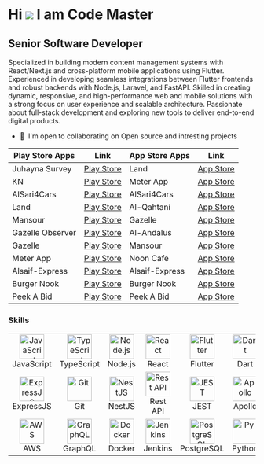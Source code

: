Hi ![](https://user-images.githubusercontent.com/18350557/176309783-0785949b-9127-417c-8b55-ab5a4333674e.gif)
I am Code Master
=======================================================================================================================================

Senior Software Developer
-----------------------

Specialized in building modern content management systems with React/Next.js and cross-platform mobile applications using Flutter. Experienced in developing seamless integrations between Flutter frontends and robust backends with Node.js, Laravel, and FastAPI. Skilled in creating dynamic, responsive, and high-performance web and mobile solutions with a strong focus on user experience and scalable architecture. Passionate about full-stack development and exploring new tools to deliver end-to-end digital products.

* 🤝  I'm open to collaborating on Open source and intresting projects

<div align="center">

| **Play Store Apps** | **Link**                                                                                                     | **App Store Apps** | **Link**                                                                                                                          |
| ------------------- | ------------------------------------------------------------------------------------------------------------ | ------------------ | --------------------------------------------------------------------------------------------------------------------------------- |
| Juhayna Survey      | [Play Store](https://play.google.com/store/apps/details?id=com.juhayna.survey&pcampaignid=web_share)         | Land               | [App Store](https://apps.apple.com/sa/app/%D8%A7%D8%B1%D8%B6/id6467199870)                                                        |
| KN                  | [Play Store](https://play.google.com/store/apps/details?id=com.alkafaa.alkafaa_user&pcampaignid=web_share)   | Meter App          | [App Store](https://apps.apple.com/us/app/meter-app/id6664052882)                                                                 |
| AlSari4Cars         | [Play Store](https://play.google.com/store/apps/details?id=com.al_sari.cars&pcampaignid=web_share)           | AlSari4Cars        | [App Store](https://apps.apple.com/sa/app/alsari4cars/id6741610056)                                                               |
| Land                | [Play Store](https://play.google.com/store/apps/details?id=com.app.digearth&pcampaignid=web_share)           | Al-Qahtani         | [App Store](https://apps.apple.com/us/app/%D8%A7%D9%84%D9%82%D8%AD%D8%B7%D8%A7%D9%86%D9%8A/id6473168861)                          |
| Mansour             | [Play Store](https://play.google.com/store/apps/details?id=com.webstdy.mansour&pcampaignid=web_share)        | Gazelle            | [App Store](https://apps.apple.com/sa/app/gazelle/id6502878426)                                                                   |
| Gazelle Observer    | [Play Store](https://play.google.com/store/apps/details?id=com.webstdy.ghazalobserver&pcampaignid=web_share) | Al-Andalus         | [App Store](https://apps.apple.com/us/app/%D8%A7%D9%84%D8%A7%D9%86%D8%AF%D9%84%D8%B3/id6473839184)                                |
| Gazelle             | [Play Store](https://play.google.com/store/apps/details?id=com.webstdy.ghazal&pcampaignid=web_share)         | Mansour            | [App Store](https://apps.apple.com/eg/app/%D9%85%D9%86%D8%B5%D9%88%D8%B1-%D9%84%D9%84%D8%B0%D8%A8%D8%A7%D8%A6%D8%AD/id1394266199) |
| Meter App           | [Play Store](https://play.google.com/store/apps/details?id=com.solinovatiion.meter&pcampaignid=web_share)    | Noon Cafe          | [App Store](https://apps.apple.com/sa/app/noon-cafe/id6470820374)                                                                 |
| Alsaif-Express           | [Play Store](https://play.google.com/store/apps/details?id=com.sit.shipping_client)    | Alsaif-Express          | [App Store](https://apps.apple.com/sa/app/alsaif-express-%D8%A7%D9%84%D8%B3%D9%8A%D9%81-%D8%A7%D9%83%D8%B3%D8%A8%D8%B1%D9%8A%D8%B3/id1638613223)                                                                 |
| Burger Nook         | [Play Store](https://play.google.com/store/apps/details?id=com.burgernook)    | Burger Nook          | [App Store](https://apps.apple.com/sa/app/%D8%B2%D8%A7%D9%88%D9%8A%D8%A9-%D8%A7%D9%84%D8%A8%D8%B1%D8%AC%D8%B1/id1531327709)                                                                 |
| Peek A Bid         | [Play Store](https://play.google.com/store/apps/details?id=com.webstdy.peekabid&pcampaignid=web_share)    | Peek A Bid          | [App Store](https://apps.apple.com/eg/app/peekbid/id6744012253)                                                                 |


</div>


### Skills


<p align="left">
<table>  
	<tr>  
		<td align="center" width="96">  
			<img src="https://techstack-generator.vercel.app/js-icon.svg" alt="JavaScript" width="50" height="50" /><br> JavaScript 
		</td>  
		<td align="center" width="96">  
			<img src="https://techstack-generator.vercel.app/ts-icon.svg" alt="TypeScript" width="50" height="50" /><br> TypeScript 
		</td>  
		<td align="center" width="96">  
			<img src="https://skillicons.dev/icons?i=nodejs" alt="Node.js" width="50" height="50" /><br> Node.js 
		</td>  
		<td align="center" width="96">  
			<img src="https://techstack-generator.vercel.app/react-icon.svg" alt="React" width="50" height="50" /><br> React 
		</td>  
		<td align="center" width="96">  
			<img src="https://skillicons.dev/icons?i=flutter" alt="Flutter" width="50" height="50" /><br> Flutter 
		</td>  
		<td align="center" width="96">  
			<img src="https://skillicons.dev/icons?i=dart" alt="Dart" width="50" height="50" /><br> Dart 
		</td>  
		<td align="center" width="96">  
			<img src="https://skillicons.dev/icons?i=wordpress" alt="WordPress" width="50" height="50" /><br> WordPress 
		</td>  
		<td align="center" width="96">  
			<img src="https://skillicons.dev/icons?i=vue" alt="VueJs" width="50" height="50" /><br> VueJs 
		</td>  
		<td align="center" width="96">  
			<img src="https://skillicons.dev/icons?i=redux" alt="Redux" width="50" height="50" /><br> Redux 
		</td>  
	</tr>  
	<tr>  
		<td align="center" width="96">  
			<img src="https://skillicons.dev/icons?i=express" alt="ExpressJS" width="50" height="50" /><br> ExpressJS 
		</td>  
		<td align="center" width="96">  
			<img src="https://skillicons.dev/icons?i=git" alt="Git" width="50" height="50" /><br> Git 
		</td>  
		<td align="center" width="96">  
			<img src="https://skillicons.dev/icons?i=nestjs" alt="NestJS" width="50" height="50" /><br> NestJS 
		</td>  
		<td align="center" width="96">  
			<img src="https://techstack-generator.vercel.app/restapi-icon.svg" alt="Rest API" width="50" height="50" /><br> Rest API 
		</td>  
		<td align="center" width="96">  
			<img src="https://skillicons.dev/icons?i=jest" alt="JEST" width="50" height="50" /><br> JEST 
		</td>  
		<td align="center" width="96">  
			<img src="https://skillicons.dev/icons?i=apollo" alt="Apollo" width="50" height="50" /><br> Apollo 
		</td>  
		<td align="center" width="96">  
			<img src="https://skillicons.dev/icons?i=shopify" alt="Shopify" width="50" height="50" /><br> Shopify 
		</td>  
		<td align="center" width="96">  
			<img src="https://skillicons.dev/icons?i=nginx" alt="Nginx" width="50" height="50" /><br> Nginx 
		</td>  
		<td align="center" width="96">  
			<img src="https://skillicons.dev/icons?i=mongodb" alt="MongoDB" width="50" height="50" /><br> MongoDB 
		</td>  
		</tr>  
		<tr>
		<td align="center" width="96">  
			<img src="https://techstack-generator.vercel.app/aws-icon.svg" alt="AWS" width="50" height="50" /><br> AWS 
		</td>  
		<td align="center" width="96">  
			<img src="https://techstack-generator.vercel.app/graphql-icon.svg" alt="GraphQL" width="50" height="50" /><br> GraphQL 
		</td>  
		<td align="center" width="96">  
			<img src="https://techstack-generator.vercel.app/docker-icon.svg" alt="Docker" width="50" height="50" /><br> Docker 
		</td> 
		<td align="center" width="96">  
			<img src="https://skillicons.dev/icons?i=jenkins" alt="Jenkins" width="50" height="50" /><br> Jenkins 
		</td>  
        <td align="center" width="96">  
			<img src="https://skillicons.dev/icons?i=postgres" alt="PostgreSQL" width="50" height="50" /><br> PostgreSQL 
		</td> 
        <td align="center" width="96">  
			<img src="https://skillicons.dev/icons?i=py" alt="Py" width="50" height="50" /><br> Python 
		</td>  
        <td align="center" width="96">  
			<img src="https://skillicons.dev/icons?i=django" alt="Django" width="50" height="50" /><br> Django 
		</td>   
	</tr>
</table>
</p>
